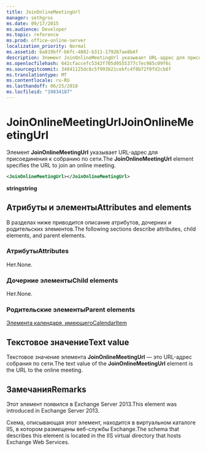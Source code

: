 ```yaml
---
title: JoinOnlineMeetingUrl
manager: sethgros
ms.date: 09/17/2015
ms.audience: Developer
ms.topic: reference
ms.prod: office-online-server
localization_priority: Normal
ms.assetid: 6a819bff-b6fc-4082-b311-179267ae8b4f
description: Элемент JoinOnlineMeetingUrl указывает URL-адрес для присоединения к собранию по сети.
ms.openlocfilehash: 642cfaccefc5342f705d9555377c7ec985c09f6c
ms.sourcegitcommit: 34041125dc8c5f993b21cebfc4f8b72f0fd2cb6f
ms.translationtype: MT
ms.contentlocale: ru-RU
ms.lasthandoff: 06/25/2018
ms.locfileid: "19834187"
---
```

# <a name="joinonlinemeetingurl"></a><span data-ttu-id="cea47-103">JoinOnlineMeetingUrl</span><span class="sxs-lookup"><span data-stu-id="cea47-103">JoinOnlineMeetingUrl</span></span>

<span data-ttu-id="cea47-104">Элемент **JoinOnlineMeetingUrl** указывает URL-адрес для присоединения к собранию по сети.</span><span class="sxs-lookup"><span data-stu-id="cea47-104">The **JoinOnlineMeetingUrl** element specifies the URL to join an online meeting.</span></span> 
  
```XML
<JoinOnlineMeetingUrl></JoinOnlineMeetingUrl>
```

 <span data-ttu-id="cea47-105">**string**</span><span class="sxs-lookup"><span data-stu-id="cea47-105">**string**</span></span>
## <a name="attributes-and-elements"></a><span data-ttu-id="cea47-106">Атрибуты и элементы</span><span class="sxs-lookup"><span data-stu-id="cea47-106">Attributes and elements</span></span>

<span data-ttu-id="cea47-107">В разделах ниже приводится описание атрибутов, дочерних и родительских элементов.</span><span class="sxs-lookup"><span data-stu-id="cea47-107">The following sections describe attributes, child elements, and parent elements.</span></span>
  
### <a name="attributes"></a><span data-ttu-id="cea47-108">Атрибуты</span><span class="sxs-lookup"><span data-stu-id="cea47-108">Attributes</span></span>

<span data-ttu-id="cea47-109">Нет.</span><span class="sxs-lookup"><span data-stu-id="cea47-109">None.</span></span>
  
### <a name="child-elements"></a><span data-ttu-id="cea47-110">Дочерние элементы</span><span class="sxs-lookup"><span data-stu-id="cea47-110">Child elements</span></span>

<span data-ttu-id="cea47-111">Нет.</span><span class="sxs-lookup"><span data-stu-id="cea47-111">None.</span></span>
  
### <a name="parent-elements"></a><span data-ttu-id="cea47-112">Родительские элементы</span><span class="sxs-lookup"><span data-stu-id="cea47-112">Parent elements</span></span>

[<span data-ttu-id="cea47-113">Элемента календаря, имеющего</span><span class="sxs-lookup"><span data-stu-id="cea47-113">CalendarItem</span></span>](calendaritem.md)
  
## <a name="text-value"></a><span data-ttu-id="cea47-114">Текстовое значение</span><span class="sxs-lookup"><span data-stu-id="cea47-114">Text value</span></span>

<span data-ttu-id="cea47-115">Текстовое значение элемента **JoinOnlineMeetingUrl** — это URL-адрес собрания по сети.</span><span class="sxs-lookup"><span data-stu-id="cea47-115">The text value of the **JoinOnlineMeetingUrl** element is the URL to the online meeting.</span></span> 
  
## <a name="remarks"></a><span data-ttu-id="cea47-116">Замечания</span><span class="sxs-lookup"><span data-stu-id="cea47-116">Remarks</span></span>

<span data-ttu-id="cea47-117">Этот элемент появился в Exchange Server 2013.</span><span class="sxs-lookup"><span data-stu-id="cea47-117">This element was introduced in Exchange Server 2013.</span></span>
  
<span data-ttu-id="cea47-118">Схема, описывающая этот элемент, находится в виртуальном каталоге IIS, в котором размещены веб-службы Exchange.</span><span class="sxs-lookup"><span data-stu-id="cea47-118">The schema that describes this element is located in the IIS virtual directory that hosts Exchange Web Services.</span></span>
  


